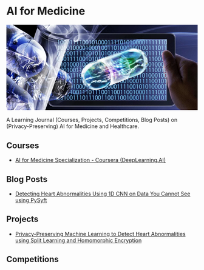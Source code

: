 # AI for Medicine
![banner](./banner.png "specialization banner")

A Learning Journal (Courses, Projects, Competitions, Blog Posts) on (Privacy-Preserving) AI for Medicine and Healthcare.

## Courses
- [AI for Medicine Specialization - Coursera (DeepLearning.AI)](./ai-for-medicine-coursera/)
<!-- - [ ] AI in Healthcare Specialization - Coursera (Stanford)   -->

## Blog Posts
- [Detecting Heart Abnormalities Using 1D CNN on Data You Cannot See using PySyft](https://towardsdatascience.com/detecting-heart-abnormalities-using-1d-cnn-on-data-you-cannot-see-with-pysyft-735481a952d8)

## Projects
- [Privacy-Preserving Machine Learning to Detect Heart Abnormalities using Split Learning and Homomorphic Encryption](https://github.com/khoaguin/split-learning-1D-HE)

## Competitions